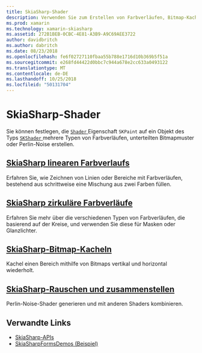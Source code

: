 ```yaml
---
title: SkiaSharp-Shader
description: Verwenden Sie zum Erstellen von Farbverläufen, Bitmap-Kacheln und Perlin-Noise von Shadern.
ms.prod: xamarin
ms.technology: xamarin-skiasharp
ms.assetid: 272B1BEB-0CBC-4E81-A3B9-A9C69AEE3722
author: davidbritch
ms.author: dabritch
ms.date: 08/23/2018
ms.openlocfilehash: fe6f02727110fbaa55b788e1716d10b369b5f51a
ms.sourcegitcommit: e268fd44422d0bbc7c944a678e2cc633a0493122
ms.translationtype: MT
ms.contentlocale: de-DE
ms.lasthandoff: 10/25/2018
ms.locfileid: "50131704"
---
```

# <a name="skiasharp-shaders"></a>SkiaSharp-Shader

Sie können festlegen, die [ `Shader` ](xref:SkiaSharp.SKPaint.Shader) Eigenschaft `SKPaint` auf ein Objekt des Typs [ `SKShader` ](xref:SkiaSharp.SKShader) mehrere Typen von Farbverläufen, unterteilten Bitmapmuster oder Perlin-Noise erstellen.

## <a name="the-skiasharp-linear-gradientlinear-gradientmd"></a>[SkiaSharp linearen Farbverlaufs](linear-gradient.md)

Erfahren Sie, wie Zeichnen von Linien oder Bereiche mit Farbverläufen, bestehend aus schrittweise eine Mischung aus zwei Farben füllen.

## <a name="skiasharp-circular-gradientscircular-gradientsmd"></a>[SkiaSharp zirkuläre Farbverläufe](circular-gradients.md)

Erfahren Sie mehr über die verschiedenen Typen von Farbverläufen, die basierend auf der Kreise, und verwenden Sie diese für Masken oder Glanzlichter.

## <a name="skiasharp-bitmap-tilingbitmap-tilingmd"></a>[SkiaSharp-Bitmap-Kacheln](bitmap-tiling.md)

Kachel einen Bereich mithilfe von Bitmaps vertikal und horizontal wiederholt.

## <a name="skiasharp-noise-and-composingnoisemd"></a>[SkiaSharp-Rauschen und zusammenstellen](noise.md)

Perlin-Noise-Shader generieren und mit anderen Shaders kombinieren.

## <a name="related-links"></a>Verwandte Links

- [SkiaSharp-APIs](https://docs.microsoft.com/dotnet/api/skiasharp)
- [SkiaSharpFormsDemos (Beispiel)](https://developer.xamarin.com/samples/xamarin-forms/SkiaSharpForms/Demos/)
